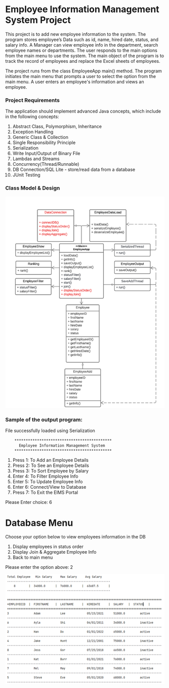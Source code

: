 # Employee Information Management System Project

This project is to add new employee information to the system. The program stores employee’s Data such as id, 
name, hired date, status, and salary info. A Manager can view employee info in the department, search 
employee names or departments. The user responds to the main options from the main menu to use the system. 
The main object of the program is to track the record of employees and replace the Excel sheets of employees.

The project runs from the class EmployeeApp main() method. The program initiates the main menu that
prompts a user to select the option from the main menu. A user enters an employee's information and 
views an employee.

### Project Requirements
The application should implement advanced Java concepts, which include in the following concepts:
1. Abstract Class, Polymorphism, Inheritance
2. Exception Handling
3. Generic Class & Collection 
4. Single Responsibility Principle
5. Serialization
6. Write Input/Output of Binary File
7. Lambdas and Streams
8. Concurrency(Thread/Runnable)
9. DB Connection/SQL Lite - store/read data from a database
10. JUnit Testing

### Class Model & Design
![img.png](img.png)


### Sample of the output program:

File successfully loaded using Serialization

		*******************************************
		  Employee Information Management System
		*******************************************

1. Press 1: To Add an Employee Details
2. Press 2: To See an Employee Details
3. Press 3: To Sort Employee by Salary
4. Enter 4: To Filter Employee Info
5. Enter 5: To Update Employee Info
6. Enter 6: Connect/View to Database
7. Press 7: To Exit the EIMS Portal

Please Enter choice: 6

Database Menu
=========
Choose your option below to view employees information in the DB
1. Display employees in status order
2. Display Join & Aggregate Employee Info
3. Back to main menu

Please enter the option above: 2

![img_2.png](img_2.png)
